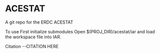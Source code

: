 # ACESTAT

A git repo for the ERDC ACESTAT

To use 
First initialize submodules
Open $(PROJ_DIR)/acestat/iar and load the workspace file into IAR.

Citation 
--CITATION HERE